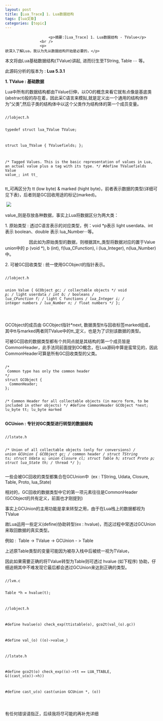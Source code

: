 ```yaml
---
layout: post
title: [Lua_Trace] 1. Lua数据结构  
tags: [lua文章]
categories: [topic]
---
```


                        <p>摘要:[Lua_Trace] 1. Lua数据结构 - TValue</p>
                    <br />
                    <p>
	欲深入了解Lua，我认为先从数据结构开始是必要的，</p>
<p>
	本文将由Lua基础数据结构(TValue)讲起, 进而衍生至TString, Table ⋯ 等。</p>
<p>
	此源码分析的版本为 : <strong>Lua 5.3.1</strong></p>
<p>
</p>
<p>
	<strong>1. TValue : 基础数据</strong></p>
<p>
	Lua中所有的数据结构都由TValue衍伸，以OO的概念来看它就有点像是基底类(abstract)般的存在着，因此采C语言来模拟,就是定义出一个通用的结构体作为”父类”,然后子类的结构体中以这个父类作为结构体的第一个成员变量。</p>
<pre><code>
//lobject.h

typedef struct lua_TValue TValue;

struct lua_TValue {
  TValuefields;
};

/*
 Tagged Values. This is the basic representation of values in Lua,
 an actual value plus a tag with its type.
*/
#define TValuefields	Value value_; int tt_</code></pre>
<p>
	tt_可再区分为 tt (low byte) &amp; marked (hight byte)，前者表示数据的类型(详细可见下表)，后者则是GC回收用途的标记(marked)。</p>
<p>
 <img border="0" src="https://az787680.vo.msecnd.net/user/iounegpf/1507/20157316011406.png"></p>
<p>
	value_则是存放各种数据，事实上Lua将数据区分为两大类：</p>
<p>
	1. 原始类型 : 透过C语言表示的对应类型，例：void *p表示 light userdata、int 表示 boolean、double 表示 lua_Number‧‧‧等。</p>
<p>
                     因此如为原始类型的数据，则根据其tt_类型将数据对应的置于Value union中的 p (void *), b (int), f(lua_CFunction), i (lua_Integer), n(lua_Number)中。
<p>
	2. 可被GC回收类型 : 统一使用GCObject的指针表示。</p>
<pre><code>
//lobject.h

union Value {
  GCObject *gc;    /* collectable objects */
  void *p;         /* light userdata */
  int b;           /* booleans */
  lua_CFunction f; /* light C functions */
  lua_Integer i;   /* integer numbers */
  lua_Number n;    /* float numbers */
};

</code></pre>
<p>
	GCObject的成员由 GCObject指针*next, 数据类型tt与回收标签marked组成， 其中tt与marked两者同TValue中的tt_定义，也是为了识别该数据的类型。</p>
<p>
	可被GC回收的数据类型都有个共同点就是其结构的第一个成员皆是CommonHeader，此手法同前面提到OO概念，在Lua源码中算是蛮常见的，因此CommonHeader可算是所有GC回收类型的父类。</p>
<pre><code>
/*
 Common type has only the common header
*/
struct GCObject {
  CommonHeader;
};

/*
 Common Header for all collectable objects (in macro form, to be
 included in other objects)
*/
#define CommonHeader	GCObject *next; lu_byte tt; lu_byte marked</code></pre>
<p>
</p>
<p>
	<strong>GCUnion : 专针对GC类型进行转型的数据结构</strong></p>
<pre><code>
//lstate.h

/*
 Union of all collectable objects (only for conversions)
*/
union GCUnion {
  GCObject gc;  /* common header */
  struct TString ts;
  struct Udata u;
  union Closure cl;
  struct Table h;
  struct Proto p;
  struct lua_State th;  /* thread */
};</code></pre>
<p>
	一些会被GC回收的类型都集合在GCUnion中  (ex : TString, Udata, Closure, Table, Proto, lua_State)</p>
<p>
	相对的，GC回收的数据类型中它的第一项元素往往是CommonHeader (GCObject的共有定义，前面也才刚提到)</p>
<p>
	事实上GCUnion的主用功能是拿来转型之用，由于在Lua栈上的数据都视为TValue</p>
<p>
	故Lua运用一些定义(define)协助转型(ex : hvalue)，而这过程中常透过GCUnion来取回数据的真实类型。</p>
<p>
	例如 :  Table -> TValue -> GCUnion - > Table</p>
<p>
	上述原Table类型的变量可能因为被存入栈中后被统一视为TValue，</p>
<p>
	因此如果需要正确的将TValue转型为Table则可透过 hvalue (如下程序) 协助，仔细追朔其中不难发现它最后都会透过GCUnion来达到正确的类型。</p>
<pre><code>
//lvm.c

Table *h = hvalue(t);

//lobject.h

#define hvalue(o)	check_exp(ttistable(o), gco2t(val_(o).gc))

#define val_(o)		((o)->value_)

//lstate.h

#define gco2t(o)  check_exp((o)->tt == LUA_TTABLE, &amp;((cast_u(o))->h))

#define cast_u(o)	cast(union GCUnion *, (o))

</code></pre>
<p>
	有任何错误请指正，后续我将尽可能的再补充详细</p>
